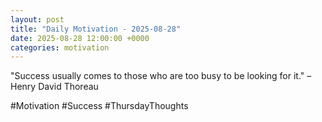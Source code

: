 ```yaml
---
layout: post
title: "Daily Motivation - 2025-08-28"
date: 2025-08-28 12:00:00 +0000
categories: motivation
---
```


"Success usually comes to those who are too busy to be looking for it." – Henry David Thoreau

#Motivation #Success #ThursdayThoughts
